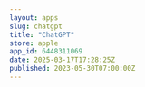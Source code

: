 ```yaml
---
layout: apps
slug: chatgpt
title: "ChatGPT"
store: apple
app_id: 6448311069
date: 2025-03-17T17:28:25Z
published: 2023-05-30T07:00:00Z
---
```

